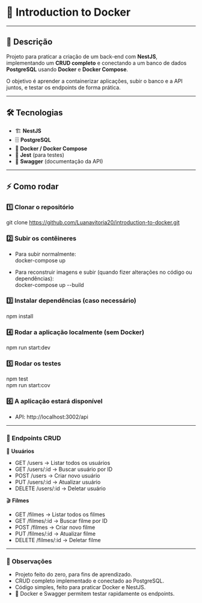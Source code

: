 # 🐳 Introduction to Docker

---

## 📖 Descrição
Projeto para praticar a criação de um back-end com **NestJS**, implementando um **CRUD completo** e conectando a um banco de dados **PostgreSQL** usando **Docker** e **Docker Compose**. 

O objetivo é aprender a containerizar aplicações, subir o banco e a API juntos, e testar os endpoints de forma prática.

---

## 🛠️ Tecnologias
- 🏗️ **NestJS**
- 🗄️ **PostgreSQL**
- 🐳 **Docker / Docker Compose**
- 🧪 **Jest** (para testes)
- 📄 **Swagger** (documentação da API)

---

## ⚡ Como rodar

### 1️⃣ Clonar o repositório
git clone https://github.com/Luanavitoria20/introduction-to-docker.git

### 2️⃣ Subir os contêineres
- Para subir normalmente:  
docker-compose up

- Para reconstruir imagens e subir (quando fizer alterações no código ou dependências):  
docker-compose up --build

### 3️⃣ Instalar dependências (caso necessário)
npm install

### 4️⃣ Rodar a aplicação localmente (sem Docker)
npm run start:dev

### 5️⃣ Rodar os testes
npm test  
npm run start:cov

### 6️⃣ A aplicação estará disponível
- API: http://localhost:3002/api
---

### 📌 Endpoints CRUD

👥 **Usuários**
- GET /users → Listar todos os usuários  
- GET /users/:id → Buscar usuário por ID  
- POST /users → Criar novo usuário  
- PUT /users/:id → Atualizar usuário  
- DELETE /users/:id → Deletar usuário  

🎬 **Filmes**
- GET /filmes → Listar todos os filmes  
- GET /filmes/:id → Buscar filme por ID  
- POST /filmes → Criar novo filme  
- PUT /filmes/:id → Atualizar filme  
- DELETE /filmes/:id → Deletar filme  

---

### 📝 Observações
- Projeto feito do zero, para fins de aprendizado.  
- CRUD completo implementado e conectado ao PostgreSQL.  
- Código simples, feito para praticar Docker e NestJS.  
- 🚀 Docker e Swagger permitem testar rapidamente os endpoints.
